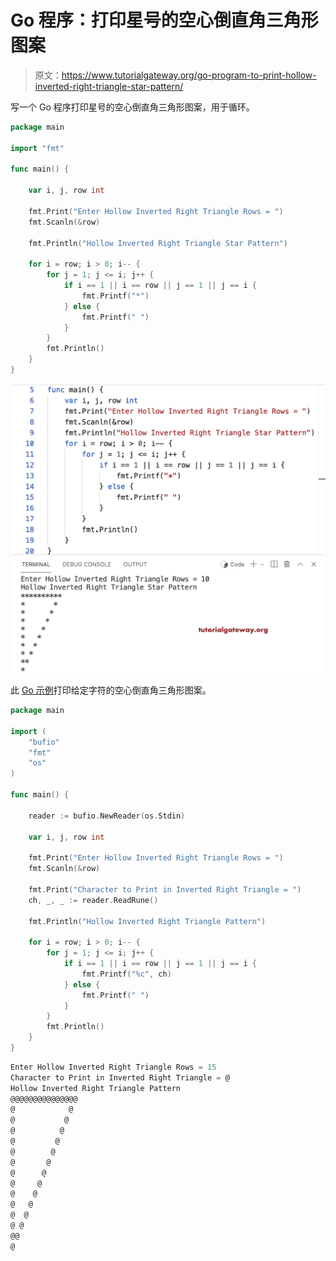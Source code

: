 # Go 程序：打印星号的空心倒直角三角形图案

> 原文：<https://www.tutorialgateway.org/go-program-to-print-hollow-inverted-right-triangle-star-pattern/>

写一个 Go 程序打印星号的空心倒直角三角形图案，用于循环。

```go
package main

import "fmt"

func main() {

	var i, j, row int

	fmt.Print("Enter Hollow Inverted Right Triangle Rows = ")
	fmt.Scanln(&row)

	fmt.Println("Hollow Inverted Right Triangle Star Pattern")

	for i = row; i > 0; i-- {
		for j = 1; j <= i; j++ {
			if i == 1 || i == row || j == 1 || j == i {
				fmt.Printf("*")
			} else {
				fmt.Printf(" ")
			}
		}
		fmt.Println()
	}
}
```

![Go Program to Print Hollow Inverted Right Triangle Star Pattern](img/178a38555ea0a73b7eaeb90c9e6bba77.png)

此 [Go 示例](https://www.tutorialgateway.org/go-programs/)打印给定字符的空心倒直角三角形图案。

```go
package main

import (
	"bufio"
	"fmt"
	"os"
)

func main() {

	reader := bufio.NewReader(os.Stdin)

	var i, j, row int

	fmt.Print("Enter Hollow Inverted Right Triangle Rows = ")
	fmt.Scanln(&row)

	fmt.Print("Character to Print in Inverted Right Triangle = ")
	ch, _, _ := reader.ReadRune()

	fmt.Println("Hollow Inverted Right Triangle Pattern")

	for i = row; i > 0; i-- {
		for j = 1; j <= i; j++ {
			if i == 1 || i == row || j == 1 || j == i {
				fmt.Printf("%c", ch)
			} else {
				fmt.Printf(" ")
			}
		}
		fmt.Println()
	}
}
```

```go
Enter Hollow Inverted Right Triangle Rows = 15
Character to Print in Inverted Right Triangle = @
Hollow Inverted Right Triangle Pattern
@@@@@@@@@@@@@@@
@            @
@           @
@          @
@         @
@        @
@       @
@      @
@     @
@    @
@   @
@  @
@ @
@@
@
```
